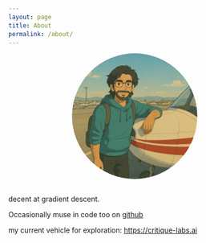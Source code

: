 ```yaml
---
layout: page
title: About
permalink: /about/
---
```


<img src="imgs/me.png" alt="Profile Picture" class="profile-pic" style="display: block; margin: 0 auto; max-width: 250px; border-radius: 50%;">  

<br>

decent at gradient descent. 


Occasionally muse in code too on [github](https://github.com/parthh01)

my current vehicle for exploration: https://critique-labs.ai